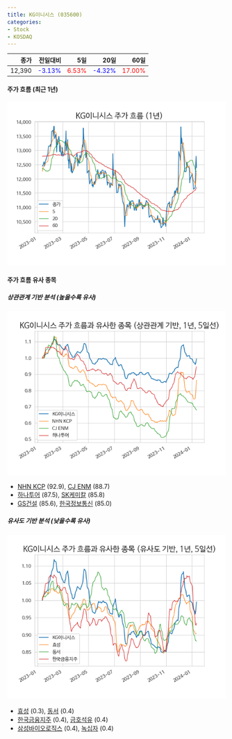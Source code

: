 ```yaml
---
title: KG이니시스 (035600)
categories:
- Stock
- KOSDAQ
---
```


|종가|전일대비|5일|20일|60일|
|---:|-------:|--:|---:|---:|
|12,390|<span style="color: blue">-3.13%</span>|<span style="color: red">6.53%</span>|<span style="color: blue">-4.32%</span>|<span style="color: red">17.00%</span>|

<!-- more -->


#### 주가 흐름 (최근 1년)
![035600](/assets/images/stock/035600.png)


#### 주가 흐름 유사 종목


##### 상관관계 기반 분석 (높을수록 유사)
![035600](/assets/images/stock/035600_corr.png)
- [NHN KCP](/060250/) (92.9), [CJ ENM](/035760/) (88.7)
- [하나투어](/039130/) (87.5), [SK케미칼](/285130/) (85.8)
- [GS건설](/006360/) (85.6), [한국정보통신](/025770/) (85.0)


##### 유사도 기반 분석 (낮을수록 유사)	
![035600](/assets/images/stock/035600_sim.png)
- [효성](/004800/) (0.3), [동서](/026960/) (0.4)
- [한국금융지주](/071050/) (0.4), [금호석유](/011780/) (0.4)
- [삼성바이오로직스](/207940/) (0.4), [녹십자](/006280/) (0.4)